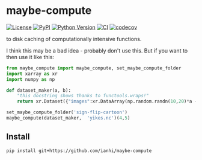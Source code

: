 # maybe-compute

[![License](https://img.shields.io/pypi/l/maybe-compute.svg?color=green)](https://github.com/ianhi/maybe-compute/raw/master/LICENSE)
[![PyPI](https://img.shields.io/pypi/v/maybe-compute.svg?color=green)](https://pypi.org/project/maybe-compute)
[![Python Version](https://img.shields.io/pypi/pyversions/maybe-compute.svg?color=green)](https://python.org)
[![CI](https://github.com/ianhi/maybe-compute/workflows/ci/badge.svg)](https://github.com/ianhi/maybe-compute/actions)
[![codecov](https://codecov.io/gh/ianhi/maybe-compute/branch/master/graph/badge.svg)](https://codecov.io/gh/ianhi/maybe-compute)

to disk caching of computationally intensive functions.

I think this may be a bad idea - probably don't use this. But if you want to then use it like this:


```python
from maybe_compute import maybe_compute, set_maybe_compute_folder
import xarray as xr
import numpy as np

def dataset_maker(a, b):
    "this docstring shows thanks to functools.wraps!"
    return xr.Dataset({"images":xr.DataArray(np.random.randn(10,20)*a +b, dims=('a','b'))})

set_maybe_compute_folder('sign-flip-cartoon')
maybe_compute(dataset_maker,  'yikes.nc')(4,5)

```

## Install

```bash
pip install git+https://github.com/ianhi/maybe-compute
```
